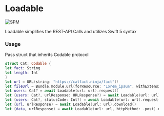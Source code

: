 # Loadable

![SPM](https://github.com/umutonat/Loadable/actions/workflows/swift.yml/badge.svg)

 Loadable simplifies the REST-API Calls and utilizes Swift 5 syntax

### Usage

Pass struct that inherits Codable protocol

``` swift
struct Cat: Codable {
let fact: String
let length: Int
}
let url = URL(string: "https://catfact.ninja/fact")!
let fileUrl = Bundle.module.url(forResource: "Lorem_ipsum", withExtension:"pdf")!
let users: Cat? = await Loadable(url: url).request()
let (users: Cat?, urlResponse: URLResponse?) = await Loadable(url: url).request()
let (users: Cat?, statusCode: Int?) = await Loadable(url: url).request()
let (url, urlResponse) = await Loadable(url: url).download()
let (data, urlResponse) = await Loadable(url: url, httpMethod: .post).upload(fileUrl: fileUrl)
```
